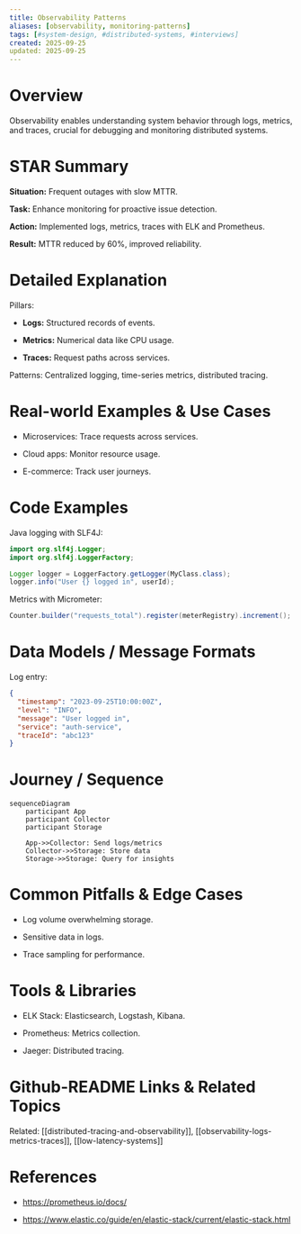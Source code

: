 ```yaml
---
title: Observability Patterns
aliases: [observability, monitoring-patterns]
tags: [#system-design, #distributed-systems, #interviews]
created: 2025-09-25
updated: 2025-09-25
---
```


# Overview

Observability enables understanding system behavior through logs, metrics, and traces, crucial for debugging and monitoring distributed systems.

# STAR Summary

**Situation:** Frequent outages with slow MTTR.

**Task:** Enhance monitoring for proactive issue detection.

**Action:** Implemented logs, metrics, traces with ELK and Prometheus.

**Result:** MTTR reduced by 60%, improved reliability.

# Detailed Explanation

Pillars:

- **Logs:** Structured records of events.

- **Metrics:** Numerical data like CPU usage.

- **Traces:** Request paths across services.

Patterns: Centralized logging, time-series metrics, distributed tracing.

# Real-world Examples & Use Cases

- Microservices: Trace requests across services.

- Cloud apps: Monitor resource usage.

- E-commerce: Track user journeys.

# Code Examples

Java logging with SLF4J:

```java
import org.slf4j.Logger;
import org.slf4j.LoggerFactory;

Logger logger = LoggerFactory.getLogger(MyClass.class);
logger.info("User {} logged in", userId);
```

Metrics with Micrometer:

```java
Counter.builder("requests_total").register(meterRegistry).increment();
```

# Data Models / Message Formats

Log entry:

```json
{
  "timestamp": "2023-09-25T10:00:00Z",
  "level": "INFO",
  "message": "User logged in",
  "service": "auth-service",
  "traceId": "abc123"
}
```

# Journey / Sequence

```mermaid
sequenceDiagram
    participant App
    participant Collector
    participant Storage

    App->>Collector: Send logs/metrics
    Collector->>Storage: Store data
    Storage->>Storage: Query for insights
```

# Common Pitfalls & Edge Cases

- Log volume overwhelming storage.

- Sensitive data in logs.

- Trace sampling for performance.

# Tools & Libraries

- ELK Stack: Elasticsearch, Logstash, Kibana.

- Prometheus: Metrics collection.

- Jaeger: Distributed tracing.

# Github-README Links & Related Topics

Related: [[distributed-tracing-and-observability]], [[observability-logs-metrics-traces]], [[low-latency-systems]]

# References

- https://prometheus.io/docs/

- https://www.elastic.co/guide/en/elastic-stack/current/elastic-stack.html
